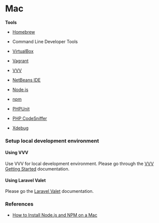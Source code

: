 # Mac

**Tools**

* [Homebrew](https://brew.sh/ "Homebrew")

* Command Line Developer Tools

* [VirtualBox](https://www.virtualbox.org/ "VirtualBox")

* [Vagrant](https://www.vagrantup.com/ "Vagrant")

* [VVV](https://varyingvagrantvagrants.org/ "Varying Vagrant Vagrants")

* [NetBeans IDE](https://netbeans.org/downloads/ "NetBeans IDE")

* [Node.js](https://nodejs.org/en/ "Node.js")

* [npm](https://www.npmjs.com/ "npm")

* [PHPUnit](https://phpunit.de/manual/current/en/installation.html "PHPUnit")

* [PHP CodeSniffer](//tools/code-sniffer.md)

* [Xdebug](https://xdebug.org/)

### Setup local development environment

#### Using VVV

Use VVV for local development environment. Please go through the [VVV Getting Started](https://varyingvagrantvagrants.org/docs/en-US/installation/) documentation.

#### Using Laravel Valet

Please go the [Laravel Valet](https://laravel.com/docs/5.5/valet) documentation.

### **References**

* [How to Install Node.js and NPM on a Mac](http://blog.teamtreehouse.com/install-node-js-npm-mac)



